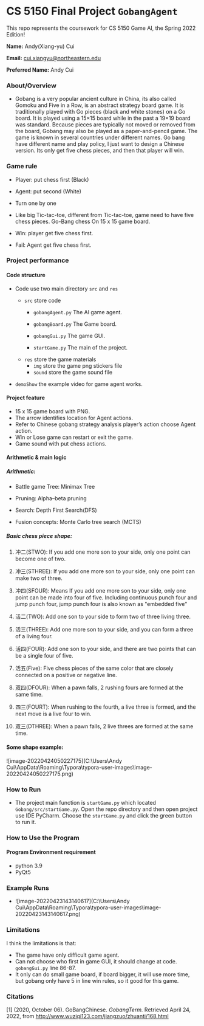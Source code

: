 # CS 5150 Final Project `GobangAgent`

This repo represents the coursework for CS 5150 Game AI, the Spring 2022 Edition!

**Name:** Andy(Xiang-yu) Cui


**Email:** cui.xiangyu@northeastern.edu

**Preferred Name:** Andy Cui



### About/Overview

* Gobang is a very popular ancient culture in China, its also called Gomoku and Five in a Row, is an abstract strategy board game. It is traditionally played with Go pieces (black and white stones) on a Go board. It is played using a 15×15 board while in the past a 19×19 board was standard. Because pieces are typically not moved or removed from the board, Gobang may also be played as a paper-and-pencil game. The game is known in several countries under different names. Go bang have different name and play policy, I just want to design a Chinese version. Its only get five chess pieces, and then that player will win. 

  


### Game rule

* Player: put chess first (Black)

* Agent: put second (White)

* Turn one by one 

* Like big Tic-tac-toe, different from Tic-tac-toe, game need to have five chess pieces. Go-Bang chess On 15 x 15 game board.

* Win: player get five chess first.

* Fail: Agent get five chess first.

  


### Project performance 

#### Code structure

* Code use two main directory `src` and `res`
  * `src` store code
    * `gobangAgent.py` The AI game agent.
  
    * `gobangBoard.py` The Game board.
  
    * `gobangGui.py` The game GUI.
  
    * `startGame.py` The main of the project.  
  * `res` store the game materials
    * `img` store the game png stickers file
    * `sound` store the game sound file
  
* `demoShow` the example video for game agent works.



#### Project feature

* 15 x 15 game board with PNG.
* The arrow identifies location for Agent actions.
* Refer to Chinese gobang strategy analysis player’s action choose Agent action.
* Win or Lose game can restart or exit the game.
* Game sound with put chess actions.



#### Arithmetic & main logic

##### Arithmetic:

* Battle game Tree: Minimax Tree

* Pruning: Alpha–beta pruning

* Search: Depth First Search(DFS)

* Fusion concepts: Monte Carlo tree search (MCTS) 


##### Basic chess piece shape:

1. 冲二(STWO): If you add one more son to your side, only one point can become one of two.
   
2. 冲三(STHREE): If you add one more son to your side, only one point can make two of three.

3. 冲四(SFOUR): Means If you add one more son to your side, 
                only one point can be made into four of five. 
                Including continuous punch four and jump punch four, 
                jump punch four is also known as "embedded five"
            
4. 活二(TWO): Add one son to your side to form two of three living three.

5. 活三(THREE): Add one more son to your side, and you can form a three of a living four.

6. 活四(FOUR): Add one son to your side, and there are two points that can be a single four of five.

7. 活五(Five): Five chess pieces of the same color that are closely connected on a positive or negative line.

8. 双四(DFOUR): When a pawn falls, 2 rushing fours are formed at the same time.

9. 四三(FOURT): When rushing to the fourth, a live three is formed, and the next move is a live four to win.

10. 双三(DTHREE): When a pawn falls, 2 live threes are formed at the same time.


#### Some shape example:

![image-20220424050227175](C:\Users\Andy Cui\AppData\Roaming\Typora\typora-user-images\image-20220424050227175.png)



### How to Run

* The project main function is `startGame.py` which located `Gobang/src/startGame.py`.
  Open the repo directory and then open project use IDE PyCharm. Choose the `startGame.py` and click the green button to run it. 




### How to Use the Program

#### Program Environment requirement
  * python 3.9
  * PyQt5



### Example Runs

* ![image-20220423143140617](C:\Users\Andy Cui\AppData\Roaming\Typora\typora-user-images\image-20220423143140617.png)

  




### Limitations

I think the limitations is that:

* The game have only difficult game agent.  
* Can not choose who first in game GUI, it should change at code. `gobangGui.py` line 86-87.
* It only can do small game board, if board bigger, it will use more time, but gobang only have 5 in line win rules, so it good for this game.



### Citations

[1] (2020, October 06). GoBangChinese. *GobangTerm.*  Retrieved April 24, 2022, from http://www.wuziqi123.com/jiangzuo/zhuanti/168.html
